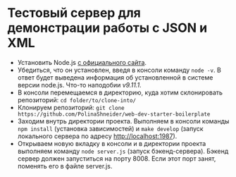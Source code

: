 # Тестовый сервер для демонстрации работы с JSON и XML
* Установить Node.js [с официального сайта](https://nodejs.org/en/download/). 
* Убедиться, что он установлен, введя в консоли команду `node -v`. В ответ будет выведена информация об установленной в системе версии node.js. Что-то наподобии _v9.11.1_. 
* В консоли перемещаемся в директорию, куда хотим склонировать репозиторий: `cd folder/to/clone-into/`
* Клонируем репозиторий: `git clone https://github.com/PolinaShneider/web-dev-starter-boilerplate`
* Заходим внутрь директории проекта. Выполняем в консоли команды `npm install` (установка зависимостей) и `make develop` (запуск локального сервера по адресу [http://localhost:1987](http://localhost:1987)). 
* Открываем новую вкладку в консоли и в директории проекта выполняем команду `node server.js` (запуск бэкенд-сервера). Бэкенд сервер должен запуститься на порту 8008. Если этот порт занят, поменять его в файле server.js.

